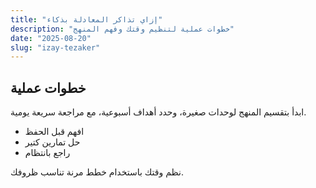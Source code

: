 ```yaml
---
title: "إزاي تذاكر المعادلة بذكاء"
description: "خطوات عملية لتنظيم وقتك وفهم المنهج"
date: "2025-08-20"
slug: "izay-tezaker"
---
```


## خطوات عملية

ابدأ بتقسيم المنهج لوحدات صغيرة، وحدد أهداف أسبوعية، مع مراجعة سريعة يومية.

- افهم قبل الحفظ
- حل تمارين كتير
- راجع بانتظام

نظم وقتك باستخدام خطط مرنة تناسب ظروفك.

